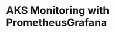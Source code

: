 # AKS Monitoring with PrometheusGrafana                                                                                                                      
